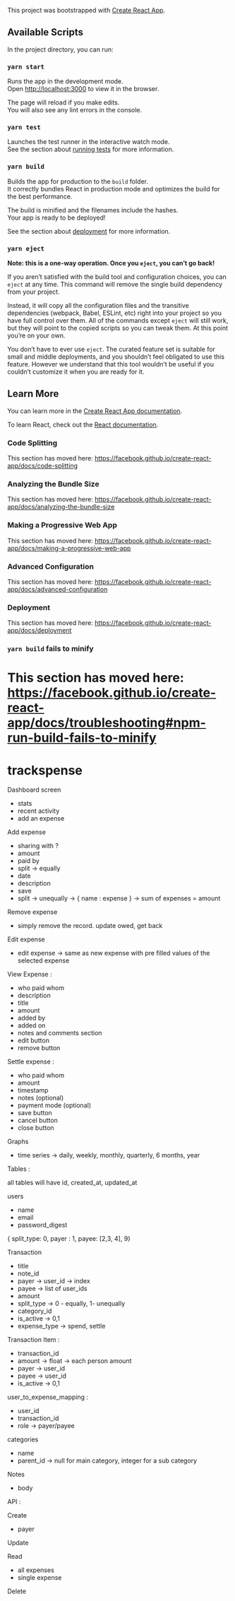 This project was bootstrapped with [Create React App](https://github.com/facebook/create-react-app).

## Available Scripts

In the project directory, you can run:

### `yarn start`

Runs the app in the development mode.<br />
Open [http://localhost:3000](http://localhost:3000) to view it in the browser.

The page will reload if you make edits.<br />
You will also see any lint errors in the console.

### `yarn test`

Launches the test runner in the interactive watch mode.<br />
See the section about [running tests](https://facebook.github.io/create-react-app/docs/running-tests) for more information.

### `yarn build`

Builds the app for production to the `build` folder.<br />
It correctly bundles React in production mode and optimizes the build for the best performance.

The build is minified and the filenames include the hashes.<br />
Your app is ready to be deployed!

See the section about [deployment](https://facebook.github.io/create-react-app/docs/deployment) for more information.

### `yarn eject`

**Note: this is a one-way operation. Once you `eject`, you can’t go back!**

If you aren’t satisfied with the build tool and configuration choices, you can `eject` at any time. This command will remove the single build dependency from your project.

Instead, it will copy all the configuration files and the transitive dependencies (webpack, Babel, ESLint, etc) right into your project so you have full control over them. All of the commands except `eject` will still work, but they will point to the copied scripts so you can tweak them. At this point you’re on your own.

You don’t have to ever use `eject`. The curated feature set is suitable for small and middle deployments, and you shouldn’t feel obligated to use this feature. However we understand that this tool wouldn’t be useful if you couldn’t customize it when you are ready for it.

## Learn More

You can learn more in the [Create React App documentation](https://facebook.github.io/create-react-app/docs/getting-started).

To learn React, check out the [React documentation](https://reactjs.org/).

### Code Splitting

This section has moved here: https://facebook.github.io/create-react-app/docs/code-splitting

### Analyzing the Bundle Size

This section has moved here: https://facebook.github.io/create-react-app/docs/analyzing-the-bundle-size

### Making a Progressive Web App

This section has moved here: https://facebook.github.io/create-react-app/docs/making-a-progressive-web-app

### Advanced Configuration

This section has moved here: https://facebook.github.io/create-react-app/docs/advanced-configuration

### Deployment

This section has moved here: https://facebook.github.io/create-react-app/docs/deployment

### `yarn build` fails to minify

This section has moved here: https://facebook.github.io/create-react-app/docs/troubleshooting#npm-run-build-fails-to-minify
=======
# trackspense

Dashboard screen

- stats 
- recent activity
- add an expense

Add expense

- sharing with ?
- amount
- paid by
- split -> equally
- date
- description
- save
- split -> unequally -> { name : expense } -> sum of expenses = amount 

Remove expense 
- simply remove the record. update owed, get back

Edit expense 
- edit expense -> same as new expense with pre filled values of the selected expense

View Expense :
- who paid whom
- description
- title
- amount
- added by
- added on
- notes and comments section
- edit button
- remove button

Settle expense : 
- who paid whom
- amount
- timestamp
- notes (optional)
- payment mode (optional)
- save button
- cancel button
- close button

Graphs
- time series -> daily, weekly, monthly, quarterly, 6 months, year



Tables : 

all tables will have id, created_at, updated_at

users
- name
- email
- password_digest

{ split_type: 0, payer : 1, payee: [2,3, 4], 9} 

Transaction
- title
- note_id
- payer -> user_id -> index
- payee -> list of user_ids
- amount
- split_type -> 0 - equally, 1- unequally
- category_id
- is_active -> 0,1
- expense_type -> spend, settle

Transaction Item : 
- transaction_id
- amount -> float -> each person amount
- payer -> user_id
- payee -> user_id
- is_active -> 0,1

user_to_expense_mapping :
- user_id
- transaction_id
- role -> payer/payee

categories
- name
- parent_id -> null for main category, integer for a sub category

Notes
- body


API : 


Create
- payer

Update

Read
- all expenses
- single expense

Delete
